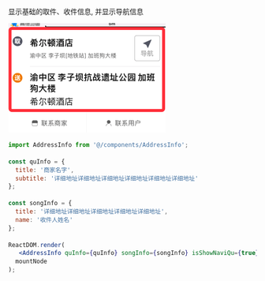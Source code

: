 显示基础的取件、收件信息, 并显示导航信息

![](../../../../ignorePack/addressInfo-location.png)

```jsx
import AddressInfo from '@/components/AddressInfo';

const quInfo = {
  title: '商家名字',
  subtitle: '详细地址详细地址详细地址详细地址详细地址详细地址'
};

const songInfo = {
  title: '详细地址详细地址详细地址详细地址详细地址',
  name: '收件人姓名'
};

ReactDOM.render(
   <AddressInfo quInfo={quInfo} songInfo={songInfo} isShowNaviQu={true} NaviOnPress={navLocation} />,
  mountNode
);
```